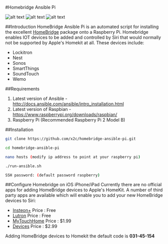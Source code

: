 #Homebridge Ansible Pi

![alt text](http://i.imgur.com/tT8Wa4H.jpg "HomeKit")
![alt text](http://i.imgur.com/1uO4SZL.png "Raspberry Pi")
![alt text](http://i.imgur.com/i866cOb.png "Ansible")



##Introduction
HomeBridge Ansible Pi is an automated script for installing the excellent 
[HomeBridge](https://github.com/nfarina/homebridge "HomeBridge Githhub") package onto a Raspberry Pi.
Homebridge enables IOT devices to be added and controlled by Siri that would normally not be supported by Apple's Homekit at all. These devices include:
* Lockitron
* Nest
* Sonos
* SmartThings
* SoundTouch
* Wemo



##Requirements

1. Latest version of Ansible - http://docs.ansible.com/ansible/intro_installation.html
2. Latest version of Raspbian - https://www.raspberrypi.org/downloads/raspbian/
3. Raspberry Pi (Recommended Raspberry Pi 2 Model B)



##Installation
  
```bash
git clone https://github.com/x2c/homebridge-ansible-pi.git
```
```bash
cd homebridge-ansible-pi
```
```bash
nano hosts (modify ip address to point at your raspberry pi)
```
```bash
./run-ansible.sh
```
```bash
SSH password: (default password raspberry)
```

##Configure Homebridge on iOS iPhone/iPad
Currently there are no official apps for adding HomeBridge devices to Apple's HomeKit.
A number of third party apps are available which will enable you to add your new HomeBridge devices to Siri:

* [Insteon+](https://itunes.apple.com/US/app/id919270334?mt=8 "Insteon+ HomeKit App") Price : Free
* [Lutron](https://itunes.apple.com/us/app/lutron-app-for-caseta-wireless/id886753021?mt=8 "Lutron HomeKit App") Price : Free
* [MyTouchHome](https://itunes.apple.com/us/app/mytouchhome/id965142360?mt=8&at=11lvmd&ct=mhweb "MyTouchHome HomeKit App") Price : $1.99
* [Devices](https://itunes.apple.com/us/app/devices/id966877433?mt=8 "Devices HomeKit App") Price : $2.99

Adding HomeBridge devices to Homekit the default code is **031-45-154**
